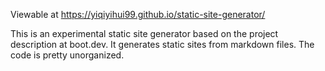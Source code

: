 Viewable at https://yiqiyihui99.github.io/static-site-generator/

This is an experimental static site generator based on the project description at boot.dev. It generates static sites from markdown files. The code is pretty unorganized.
